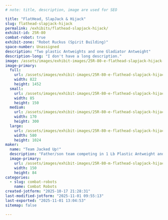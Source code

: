 ```yaml
---
# note: title, description, image are used for SEO

title: "FlatHead, SlapJack & Hijack"
slug: flathead-slapjack-hijack
permalink: /exhibits/flathead-slapjack-hijack/
exhibit-id: 25R-80
combat-robot: true
exhibit-zone: "Robot Ruckus (Spirit Building)"
space-number: Unassigned
description: "Two plastic Antweights and one Gladiator Antweight"
description-long: "I don't have a long description."
image: /assets/images/exhibit-images/25R-80-e-flathead-slapjack-hijack-screenshot-20251016-074348-170x300.png
image-primary: 
  full:
    url: /assets/images/exhibit-images/25R-80-e-flathead-slapjack-hijack-screenshot-20251016-074348-full.png
    width: 822
    height: 1452
  small:
    url: /assets/images/exhibit-images/25R-80-e-flathead-slapjack-hijack-screenshot-20251016-074348-85x150.png
    width: 85
    height: 150
  medium:
    url: /assets/images/exhibit-images/25R-80-e-flathead-slapjack-hijack-screenshot-20251016-074348-170x300.png
    width: 170
    height: 300
  large:
    url: /assets/images/exhibit-images/25R-80-e-flathead-slapjack-hijack-screenshot-20251016-074348-580x1024.png
    width: 580
    height: 1024
maker: 
  name: "Team Jacked Up!"
  description: "Father/son team competing in 1 Lb Plastic Antweight and Gladiator Antweight"
  image-primary:
    url: /assets/images/exhibit-images/25R-80-m-flathead-slapjack-hijack-vma-robot-brawl-18-r1920x1080-300x169.jpg
    width: 150
    height: 84
categories: 
  - slug: combat-robots
    name: Combat Robots
created-jotform: "2025-10-17 21:28:31"
last-modified-jotform: "2025-11-01 09:55:13"
last-exported: "2025-11-01 13:04:53"
sitemap: false

---
```

